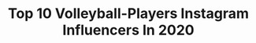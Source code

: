 ---
title: Top 10 Volleyball-Players Instagram Influencers In 2020
description: >-
  Find top volleyball-players Instagram influencers in 2020. Most popular hashtags: #repost #volleyball # #tokio2020.
platform: Instagram
profiles:
  - username: "yasnizetich"
    fullname: >-
      Yas Nizetich
    location: "Italy"
    followers: 68454
    engagement: 742
    commentsToLikes: 0.047219
    avatar: "https://scontent-lhr8-1.cdninstagram.com/v/t51.2885-19/s320x320/83147397_594433141105494_6154153085322133504_n.jpg?_nc_ht=scontent-lhr8-1.cdninstagram.com&_nc_ohc=-j9SGjHzhxkAX_-vDma&oh=4969d67bb778940c3fc2e6e0a1921365&oe=5EB8181D"
    verified: true
    hashtags: "#tokio2020, #cordoba, #a1, #31"
  - username: "marialejamarinverhelst"
    fullname: >-
      Maria Alejandra Marin Verhelst
    location: "Brazil"
    followers: 35109
    engagement: 927
    commentsToLikes: 0.061368
    avatar: "https://scontent-ams4-1.cdninstagram.com/v/t51.2885-19/s320x320/40572920_2129881407274289_7942987044047814656_n.jpg?_nc_ht=scontent-ams4-1.cdninstagram.com&_nc_ohc=uLf9Co9w5yQAX-llwdq&oh=680bf5784dc544b2613ef6617de32447&oe=5EBA39BB"
    verified: false
    hashtags: "#4toaniversario, #54, #curitibavolei, #onlygoodvibes"
  - username: "grazianialessandro91"
    fullname: >-
      Alessandro Graziani
    location: "Italy"
    followers: 65793
    engagement: 662
    commentsToLikes: 0.035522
    avatar: "https://scontent-ams4-1.cdninstagram.com/v/t51.2885-19/s320x320/32753084_243759436203759_2007158794332667904_n.jpg?_nc_ht=scontent-ams4-1.cdninstagram.com&_nc_ohc=VDC9IZkeoSoAX_c-iHV&oh=2dd1573e1aafc004389ffed64ec28efd&oe=5EBA7AE3"
    verified: true
    hashtags: "#iorestoacasa, #letargoperenne"
  - username: "amirhosseinesfandiar12"
    fullname: >-
      amirhosseinesfandiar12
    location: "Iran"
    followers: 6567
    engagement: 5543
    commentsToLikes: 0.043460
    avatar: "https://scontent-lht6-1.cdninstagram.com/v/t51.2885-19/s320x320/82503012_167325924536794_8093741345325187072_n.jpg?_nc_ht=scontent-lht6-1.cdninstagram.com&_nc_ohc=bpd4pVYFanMAX_-XgKY&oh=875e7b33133d9f9b320579928b0fbe17&oe=5EB91188"
    verified: false
    hashtags: ""
  - username: "mojtabamirza12_11"
    fullname: >-
      Mojtaba Mirzajanpour
    location: "Italy"
    followers: 151791
    engagement: 731
    commentsToLikes: 0.016831
    avatar: "https://scontent-ams4-1.cdninstagram.com/v/t51.2885-19/s320x320/90415862_578999556041228_6933522287555510272_n.jpg?_nc_ht=scontent-ams4-1.cdninstagram.com&_nc_ohc=qnizlDICwuMAX8YMnCL&oh=a2e003833e23866c3e02ce9e30633242&oe=5EB97B72"
    verified: false
    hashtags: ""
  - username: "altynbekova_20"
    fullname: >-
      Sabina Altynbekova | S20 🦋
    location: ""
    followers: 863029
    engagement: 774
    commentsToLikes: 0.012624
    avatar: "https://scontent-ams4-1.cdninstagram.com/v/t51.2885-19/s320x320/92312202_659217287973650_6277600079020818432_n.jpg?_nc_ht=scontent-ams4-1.cdninstagram.com&_nc_ohc=JsUGAgrUMiMAX_qrB5D&oh=77d31df61d86bfc4d123593e4b6f71c3&oe=5EB8A388"
    verified: true
    hashtags: "#bismillah, #20, #2020, #pleasesaymashallah"
  - username: "gov1007"
    fullname: >-
      Jordan Larson
    location: "United States"
    followers: 86405
    engagement: 670
    commentsToLikes: 0.017236
    avatar: "https://scontent-ams4-1.cdninstagram.com/v/t51.2885-19/s320x320/27580035_209312763173388_5390383582264950784_n.jpg?_nc_ht=scontent-ams4-1.cdninstagram.com&_nc_ohc=WflvEtyMgf4AX96RMop&oh=1683d6febcba8544c2cf9fb4258468d4&oe=5EB94DFC"
    verified: true
    hashtags: "#teamvktry, #tokyo2020, #tryyourbest, #eatup"
  - username: "gabiguimaraes10"
    fullname: >-
      Gabriela Guimaraes
    location: "Brazil"
    followers: 281035
    engagement: 697
    commentsToLikes: 0.013421
    avatar: "https://scontent-ams4-1.cdninstagram.com/v/t51.2885-19/s320x320/75388592_2824395014277159_4928005403385528320_n.jpg?_nc_ht=scontent-ams4-1.cdninstagram.com&_nc_ohc=L__TzyO046cAX_Obstv&oh=cd6c0fef3eafac9c36a8bbf1e342c182&oe=5EBB3A30"
    verified: true
    hashtags: "#dontcrackunderpressure, #tagheuer, #mundialdeclubes, #merrychristmas"
  - username: "tainaras10"
    fullname: >-
      Tainara Santos
    location: "Brazil"
    followers: 26338
    engagement: 764
    commentsToLikes: 0.023158
    avatar: "https://scontent-ams4-1.cdninstagram.com/v/t51.2885-19/s320x320/83722029_1071936223169956_411920499359088640_n.jpg?_nc_ht=scontent-ams4-1.cdninstagram.com&_nc_ohc=i91dnfQf488AX_4h7-X&oh=2a36841d0969cc70b2be4f48e6e4417f&oe=5EB9E497"
    verified: false
    hashtags: "#carinhaqueresumeofds, #tbt, #deusnafrente, #1co10"
  - username: "lutce"
    fullname: >-
      Lucía Fresco
    location: "South Korea"
    followers: 32195
    engagement: 1000
    commentsToLikes: 0.018896
    avatar: "https://scontent-lhr8-1.cdninstagram.com/v/t51.2885-19/s320x320/87471722_199108791323288_7907493331234455552_n.jpg?_nc_ht=scontent-lhr8-1.cdninstagram.com&_nc_ohc=ueQeFh5VcqsAX_ZLQe4&oh=dca929e63024d0c59f50b8acbe3a5751&oe=5EBB629F"
    verified: false
    hashtags: "#asics, #athlete, #voley, #thankyou"
---